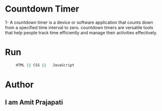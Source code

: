 # Countdown Timer
1- A countdown timer is a device or software application that counts down from a specified time interval to zero.
countdown timers are versatile tools that help people track time efficiently and manage their activities effectively.


# Run 
```bash
     HTML || CSS ||   JavaScript
```

# Author
## I am Amit Prajapati
